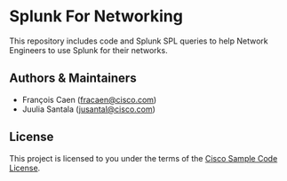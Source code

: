 # Splunk For Networking

This repository includes code and Splunk SPL queries to help Network Engineers to use Splunk for their networks.

## Authors & Maintainers
* François Caen (fracaen@cisco.com)
* Juulia Santala (jusantal@cisco.com)

## License
This project is licensed to you under the terms of the [Cisco Sample Code License](LICENSE).
